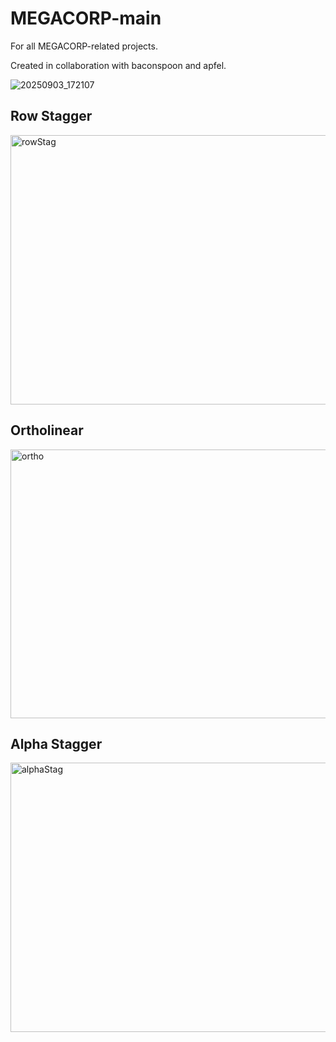 # MEGACORP-main
For all MEGACORP-related projects.

Created in collaboration with baconspoon and apfel.

![20250903_172107](https://github.com/user-attachments/assets/4832cfbb-564c-412e-afb5-439c7d053bc1)

## Row Stagger

<img width="1017" height="431" alt="rowStag" src="https://github.com/user-attachments/assets/66ea35ca-1071-457c-b143-8dfe0f6a0f50" />

## Ortholinear

<img width="1017" height="430" alt="ortho" src="https://github.com/user-attachments/assets/b95a49a8-da3c-462c-a6e2-ff1df2981cc0" />

## Alpha Stagger

<img width="1020" height="431" alt="alphaStag" src="https://github.com/user-attachments/assets/9bd812e8-a07f-4142-ab0d-10000c3da504" />

